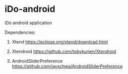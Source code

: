 # iDo-android
iDo android application

Dependencies:
1. Xtend
https://eclipse.org/xtend/download.html

2. Xtendroid
https://github.com/tobykurien/Xtendroid

3. AndroidSliderPreference
https://github.com/jayschwa/AndroidSliderPreference
